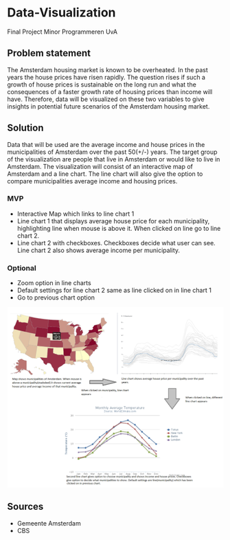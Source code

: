 # Data-Visualization
Final Project Minor Programmeren UvA

## Problem statement 
The Amsterdam housing market is known to be overheated. In the past years the house prices have risen rapidly. The question rises if such a growth of house prices is sustainable on the long run and what the consequences of a faster growth rate of housing prices than income will have. Therefore, data will be visualized on these two variables to give insights in potential future scenarios of the Amsterdam housing market.

## Solution
Data that will be used are the average income and house prices in the municipalities of Amsterdam over the past 50(+/-) years.
The target group of the visualization are people that live in Amsterdam or would like to live in Amsterdam.
The visualization will consist of an interactive map of Amsterdam and a line chart. The line chart will also give the option to compare municipalities average income and housing prices.

### MVP
- Interactive Map which links to line chart 1
- Line chart 1 that displays average house price for each municipality, highlighting line when mouse is above it.  When clicked on line go to line chart 2.
- Line chart 2 with checkboxes. Checkboxes decide what user can see. Line chart 2 also shows average income per municipality.

### Optional
- Zoom option in line charts
- Default settings for line chart 2 same as line clicked on in line chart 1
- Go to previous chart option

![What is this](Visualization.png)

## Sources
- Gemeente Amsterdam
- CBS
